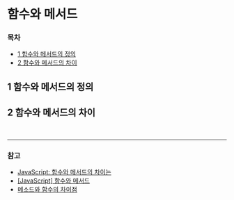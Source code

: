 # 함수와 메서드

### 목차

- [1 함수와 메서드의 정의](#1-함수와-메서드의-정의)
- [2 함수와 메서드의 차이](#2-함수와-메서드의-차이)



## 1 함수와 메서드의 정의



## 2 함수와 메서드의 차이



<br>

***

### 참고

- [JavaScript: 함수와 메서드의 차이는](https://velog.io/@canonmj/%ED%95%A8%EC%88%98%EC%99%80-%EB%A9%94%EC%84%9C%EB%93%9C%EC%9D%98-%EC%B0%A8%EC%9D%B4%EB%8A%94-object-%EC%8B%AC%ED%99%94%EC%9D%B4%ED%95%B4)
- [[JavaScript] 함수와 메서드](https://developer-talk.tistory.com/534)
- [메소드와 함수의 차이점](https://sustainable-dev.tistory.com/33)